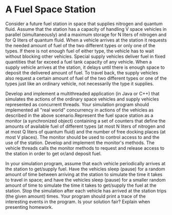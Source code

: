 # A Fuel Space Station

Consider a future fuel station in space that supplies nitrogen and quantum fluid. Assume that the station has a capacity of handling V 
space vehicles in parallel (simultaneously) and a maximum storage for N liters of nitrogen and for Q liters of quantum fluid. When a vehicle 
arrives at the station it requests the needed amount of fuel of the two different types or only one of the types. If there is not enough fuel 
of either type, the vehicle has to wait without blocking other vehicles. Special supply vehicles deliver fuel in fixed quantities that far exceed
a fuel tank capacity of any vehicle. When a supply vehicle arrives at the station, it delays until there is enough space to deposit the delivered 
amount of fuel. To travel back, the supply vehicles also request a certain amount of fuel of the two different types or one of the types just
like an ordinary vehicle, not necessarily the type it supplies.

Develop and implement a multithreaded application (in Java or C++) that simulates the actions of the ordinary space vehicles and supply vehicles 
represented as concurrent threads. Your simulation program should implemented all "real world" concurrency in actions of the vehicles as described 
in the above scenario.Represent the fuel space station as a monitor (a synchronized object) containing a set of counters that define the amounts 
of available fuel of different types (at most  N liters of nitrogen and at most Q liters of quantum fluid) and the number of free docking places 
(at most V places). The monitor should be used to control access to and the use of the station. Develop and implement the monitor's methods. 
The vehicle threads calls the monitor methods to request and release  access to the station in order to get or/and deposit fuel. 

In your simulation program, assume that each vehicle periodically arrives at the station to get/supply fuel. Have the vehicles sleep (pause) 
for a random amount of time between arriving at the station to simulate the time it takes to travel in space; and have the vehicles sleep (pause)
for a smaller random amount of time to simulate the time it takes to get/supply the fuel at the station. Stop the simulation after each vehicle 
has arrived at the station trips (the given amount) times. Your program should print a trace of the interesting events in the program.
Is your solution fair? Explain when presenting homework.
